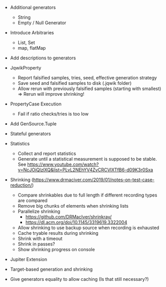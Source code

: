 - Additional generators
    - String
    - Empty / Null Generator

- Introduce Arbitraries
    - List, Set
    - map, flatMap

- Add descriptions to generators

- JqwikProperty
    - Report falsified samples, tries, seed, effective generation strategy
    - Save seed and falsified samples to disk (.jqwik folder)
    - Allow rerun with previously falsified samples (starting with smallest)
      => Rerun will improve shrinking!

- PropertyCase Execution
    - Fail if ratio checks/tries is too low
- Add GenSource.Tuple
- Stateful generators
- Statistics
    - Collect and report statistics
    - Generate until a statistical measurement is supposed to be stable.
      See   https://www.youtube.com/watch?v=NcJOiQlzlXQ&list=PLvL2NEhYV4ZvCRCVlXTfB6-d09K3r0Sxa

- Shrinking (https://www.drmaciver.com/2019/01/notes-on-test-case-reduction/)
    - Compare shrinkables due to full length if different recording types are
      compared
    - Remove big chunks of elements when shrinking lists
    - Parallelize shrinking
        - https://github.com/DRMacIver/shrinkray/
        - https://dl.acm.org/doi/10.1145/3319619.3322004
    - Allow shrinking to use backup source when recording is exhausted
    - Cache tryable results during shrinking
    - Shrink with a timeout
    - Shrink in passes?
    - Show shrinking progress on console
- Jupiter Extension
- Target-based generation and shrinking
- Give generators equality to allow caching (Is that still necessary?)
